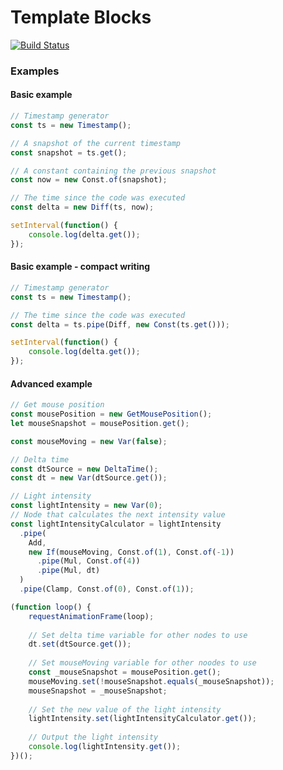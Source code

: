# Template Blocks

[![Build Status](https://travis-ci.com/mariandev/template-blocks.svg?branch=master)](https://travis-ci.com/mariandev/template-blocks)

### Examples
#### Basic example
```javascript
// Timestamp generator
const ts = new Timestamp();

// A snapshot of the current timestamp
const snapshot = ts.get();

// A constant containing the previous snapshot
const now = new Const.of(snapshot);

// The time since the code was executed
const delta = new Diff(ts, now);

setInterval(function() {
    console.log(delta.get());
});
```


#### Basic example - compact writing
```javascript
// Timestamp generator
const ts = new Timestamp();

// The time since the code was executed
const delta = ts.pipe(Diff, new Const(ts.get()));

setInterval(function() {
    console.log(delta.get());
});
```

#### Advanced example
```javascript
// Get mouse position
const mousePosition = new GetMousePosition();
let mouseSnapshot = mousePosition.get();

const mouseMoving = new Var(false);

// Delta time
const dtSource = new DeltaTime();
const dt = new Var(dtSource.get());

// Light intensity
const lightIntensity = new Var(0);
// Node that calculates the next intensity value
const lightIntensityCalculator = lightIntensity
  .pipe(
  	Add,
  	new If(mouseMoving, Const.of(1), Const.of(-1))
  	  .pipe(Mul, Const.of(4))
  	  .pipe(Mul, dt)
  )
  .pipe(Clamp, Const.of(0), Const.of(1));

(function loop() {
	requestAnimationFrame(loop);
	
	// Set delta time variable for other nodes to use
	dt.set(dtSource.get());
	
	// Set mouseMoving variable for other noodes to use
	const _mouseSnapshot = mousePosition.get();
	mouseMoving.set(!mouseSnapshot.equals(_mouseSnapshot));
	mouseSnapshot = _mouseSnapshot;
	
	// Set the new value of the light intensity
	lightIntensity.set(lightIntensityCalculator.get());
	
	// Output the light intensity
	console.log(lightIntensity.get());
})();
```
